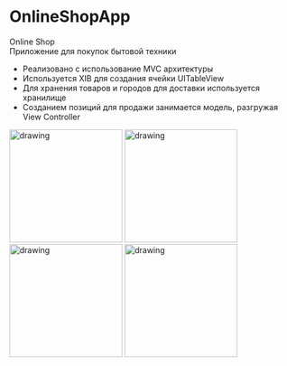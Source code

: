 # OnlineShopApp

Online Shop       
Приложение для покупок бытовой техники

- Реализовано с использование MVC архитектуры
- Используется XIB для создания ячейки UITableView
- Для хранения товаров и городов для доставки используется хранилище 
- Cозданием позиций для продажи занимается модель, разгружая View Controller

<img src="https://user-images.githubusercontent.com/92473603/195986468-3e3f5e16-7d47-4c80-bdcf-2055d2ee888f.png" alt="drawing" width="200"/>
<img src="https://user-images.githubusercontent.com/92473603/195986367-5b29f9e1-000d-4d39-bab8-89c1c9d99457.png" alt="drawing" width="200"/>
<img src="https://user-images.githubusercontent.com/92473603/195986368-04021234-9386-4d5d-b908-b70ada23c022.png" alt="drawing" width="200"/>
<img src="https://user-images.githubusercontent.com/92473603/195986369-8c77aa48-af74-4f8b-b2f0-fbc3eeda3a7a.png" alt="drawing" width="200"/>
